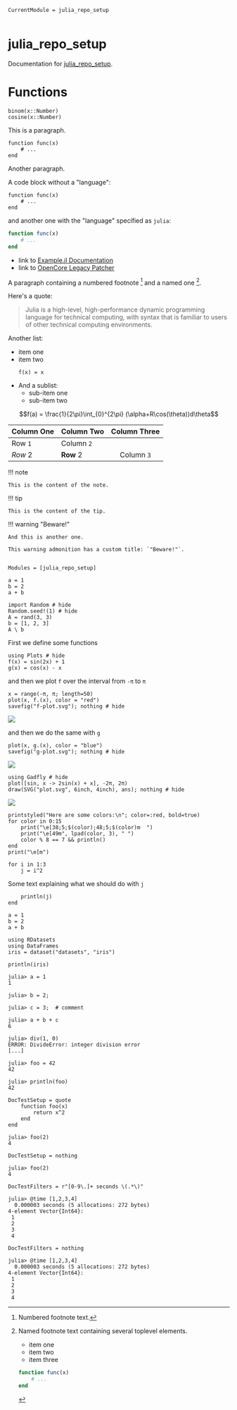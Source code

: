 ```@meta
CurrentModule = julia_repo_setup
```

```@contents

```

# julia_repo_setup

Documentation for [julia_repo_setup](https://github.com/evoagile/julia_repo_setup.jl).

# Functions

```@docs
binom(x::Number)
cosine(x::Number)
```

This is a paragraph.

    function func(x)
        # ...
    end

Another paragraph.

A code block without a "language":

```
function func(x)
    # ...
end
```

and another one with the "language" specified as `julia`:

```julia
function func(x)
    # ...
end
```

- link to [Example.jl Documentation](https://documenter.juliadocs.org/stable/man/guide/#Package-Guide)
- link to [OpenCore Legacy Patcher](https://dortania.github.io/OpenCore-Legacy-Patcher/INSTALLER.html)

A paragraph containing a numbered footnote [^1] and a named one [^note].

Here's a quote:

> Julia is a high-level, high-performance dynamic programming language for
> technical computing, with syntax that is familiar to users of other
> technical computing environments.

Another list:

- item one
- item two
  ```
  f(x) = x
  ```
- And a sublist:
  - sub-item one
  - sub-item two

```math
f(a) = \frac{1}{2\pi}\int_{0}^{2\pi} (\alpha+R\cos(\theta))d\theta
```

| Column One | Column Two | Column Three |
| :--------- | ---------- | :----------: |
| Row `1`    | Column `2` |              |
| _Row_ 2    | **Row** 2  |  Column `3`  |

!!! note

    This is the content of the note.

!!! tip

    This is the content of the tip.

!!! warning "Beware!"

    And this is another one.

    This warning admonition has a custom title: `"Beware!"`.

[^1]: Numbered footnote text.
[^note]: Named footnote text containing several toplevel elements.

    - item one
    - item two
    - item three

    ```julia
    function func(x)
        # ...
    end

    ```

```@index

```

```@autodocs
Modules = [julia_repo_setup]
```

```@example
a = 1
b = 2
a + b
```

```@example
import Random # hide
Random.seed!(1) # hide
A = rand(3, 3)
b = [1, 2, 3]
A \ b
```

First we define some functions

```@example 1
using Plots # hide
f(x) = sin(2x) + 1
g(x) = cos(x) - x
```

and then we plot `f` over the interval from `-π` to `π`

```@example 1
x = range(-π, π; length=50)
plot(x, f.(x), color = "red")
savefig("f-plot.svg"); nothing # hide
```

![](f-plot.svg)

and then we do the same with `g`

```@example 1
plot(x, g.(x), color = "blue")
savefig("g-plot.svg"); nothing # hide
```

![](g-plot.svg)

```@example
using Gadfly # hide
plot([sin, x -> 2sin(x) + x], -2π, 2π)
draw(SVG("plot.svg", 6inch, 4inch), ans); nothing # hide
```

![](plot.svg)

```@example
printstyled("Here are some colors:\n"; color=:red, bold=true)
for color in 0:15
    print("\e[38;5;$(color);48;5;$(color)m  ")
    print("\e[49m", lpad(color, 3), " ")
    color % 8 == 7 && println()
end
print("\e[m")
```

```@example half-loop; continued = true
for i in 1:3
    j = i^2
```

Some text explaining what we should do with `j`

```@example half-loop
    println(j)
end
```

```@repl
a = 1
b = 2
a + b
```

```@setup abc
using RDatasets
using DataFrames
iris = dataset("datasets", "iris")
```

```@example abc
println(iris)
```

```jldoctest
julia> a = 1
1

julia> b = 2;

julia> c = 3;  # comment

julia> a + b + c
6
```

```jldoctest
julia> div(1, 0)
ERROR: DivideError: integer division error
[...]
```

```jldoctest mylabel
julia> foo = 42
42
```

```jldoctest mylabel
julia> println(foo)
42
```

```@meta
DocTestSetup = quote
    function foo(x)
        return x^2
    end
end
```

```jldoctest
julia> foo(2)
4
```

```@meta
DocTestSetup = nothing
```

```jldoctest; setup = :(foo(x) = x^2)
julia> foo(2)
4
```

```@meta
DocTestFilters = r"[0-9\.]+ seconds \(.*\)"
```

```jldoctest
julia> @time [1,2,3,4]
  0.000003 seconds (5 allocations: 272 bytes)
4-element Vector{Int64}:
 1
 2
 3
 4
```

```@meta
DocTestFilters = nothing
```

```jldoctest; filter = r"[0-9.]+ seconds (.*)"
julia> @time [1,2,3,4]
  0.000003 seconds (5 allocations: 272 bytes)
4-element Vector{Int64}:
 1
 2
 3
 4
```
